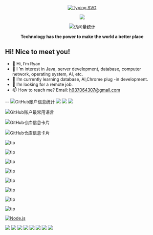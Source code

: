
<div align="center">
  
  <!-- dynamic typing effect 动态打字效果 -->
  <div align="center">
    <a href="https://blog.sunguoqi.com/">
      <img src="https://readme-typing-svg.demolab.com?font=Fira+Code&pause=1000&width=435&lines=alert(%22Hello%2C%20World%22);Ryan&center=true&size=27" alt="Typing SVG" />
    </a>
  </div>

  <!-- knock code pictures 敲代码的图片 -->
  <img src="https://cdn.jsdelivr.net/gh/sun0225SUN/sun0225SUN/assets/images/coding.gif" /><br>

  <!-- profile logo 个人资料徽标 -->
  <div align="center">
<!--     <a href="https://juejin.cn/user/3257207932075799"><img src="https://img.shields.io/badge/Website-博客-blue" /></a>&emsp;
    <a href="https://space.bilibili.com/23473180/"><img src="https://img.shields.io/badge/Bilibili-B站-ff69b4" /></a>&emsp;
    <a href="https://blog.csdn.net/qq_35578171/"><img src="https://img.shields.io/badge/CSDN-论坛-c32136" /></a>&emsp;
    <a href="https://www.zhihu.com/people/zhjunqiu"><img src="https://img.shields.io/badge/Zhihu-知乎-blue" /></a>&emsp; -->
    <!-- visitor statistics logo 访问量统计徽标 -->
    <img src="https://komarev.com/ghpvc/?username=7-days-a-goal&label=Views&color=0e75b6&style=flat" alt="访问量统计" />
  </div>
<p><b>Technology has the power to make the world a better place</b></p>
</div>

## Hi! Nice to meet you!

<!-- 个人简介 -->
- 👋 Hi, I’m Ryan
- 👀 I ’m interest in Java, server development, database, computer network, operating system, AI, etc.
- 🌱 I’m currently learning database, AI,Chrome plug -in development.
- 💞️ I’m looking for a remote job.
- 📫 How to reach me? Email: h937064307@gmail.com

--
 ![GitHub账户信息统计](https://github-stats.ubrong.com/api?username=7-days-a-goal&show_icons=true&theme=default) 
 <span > <img src="https://img.shields.io/badge/-HTML5-E34F26?style=flat-square&logo=html5&logoColor=white" /> <img src="https://img.shields.io/badge/-CSS3-1572B6?style=flat-square&logo=css3" /> <img src="https://img.shields.io/badge/-JavaScript-oringe?style=flat-square&logo=javascript" /> </span>

![GitHub账户最常用语言](https://github-stats.ubrong.com/api/top-langs/?username=7-days-a-goal&layout=compact&theme=tokyonight)

![GitHub仓库信息卡片](https://github-stats.ubrong.com/api/pin/?username=7-days-a-goal&repo=tst-design&theme=dark)

![GitHub仓库信息卡片](https://github-stats.ubrong.com/api/pin/?username=7-days-a-goal&repo=nextjs-dashboard&theme=dark)

![tip](https://badgen.net/badge/React/8.1/blue?icon=React)

![tip](https://badgen.net/badge/TypeScript/3.1.6/green?icon=TypeScript)

![tip](https://badgen.net/badge/TailwindCSS/3.1.6/green?icon=TailwindCSS)

![tip](https://badgen.net/badge/CSS/3.1.6/green?icon=CSS)

![tip](https://badgen.net/badge/Less/3.1.6/green?icon=Less)

![tip](https://badgen.net/badge/Git/3.1.6/green?icon=Git)

![tip](https://badgen.net/badge/Taro/3.1.6/green?icon=Taro)

![tip](https://badgen.net/badge/Mobx/3.1.6/green?icon=Mobx)

[![Node.js](https://img.shields.io/badge/node.js-14.17.0-689f62?style=flat&logo=node.js)](https://nodejs.org/)

![](https://img.shields.io/badge/-React-0074a6?style=flat-square&logo=React&logoColor=FFFFFF)
![](https://img.shields.io/badge/-Next.js-171717?style=flat-square&logo=Next.js&logoColor=FFFFFF)
![](https://img.shields.io/badge/-React-149eca?style=flat-square&logo=React&logoColor=FFFFFF)
![](https://img.shields.io/badge/-Jupyter-F37626?style=flat-square&logo=jupyter&logoColor=FFFFFF)
![](https://img.shields.io/badge/-Jupyter-F37626?style=flat-square&logo=jupyter&logoColor=FFFFFF)
![](https://img.shields.io/badge/-Jupyter-F37626?style=flat-square&logo=jupyter&logoColor=FFFFFF)
![](https://img.shields.io/badge/-Jupyter-F37626?style=flat-square&logo=jupyter&logoColor=FFFFFF)
![](https://img.shields.io/badge/-Jupyter-F37626?style=flat-square&logo=jupyter&logoColor=FFFFFF)
